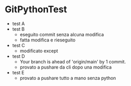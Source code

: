 # GitPythonTest

+ test A
+ test B
	+ eseguito commit senza alcuna modifica
	+ fatta modifica e rieseguito
+ test C
	+ modificato except
+ test D
	+ Your branch is ahead of 'origin/main' by 1 commit.
	+ provato a pushare da cli dopo una modifica
+ test E
	+ provato a pushare tutto a mano senza python
